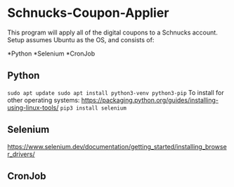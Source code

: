 # Schnucks-Coupon-Applier

  This program will apply all of the digital coupons to a Schnucks account. Setup assumes Ubuntu as the OS, and consists of:

*Python
*Selenium
*CronJob

## Python
  `sudo apt update
  sudo apt install python3-venv python3-pip`
  To install for other operating systems: https://packaging.python.org/guides/installing-using-linux-tools/
  `pip3 install selenium`
## Selenium
  https://www.selenium.dev/documentation/getting_started/installing_browser_drivers/
## CronJob
